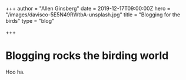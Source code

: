 +++
author = "Allen Ginsberg"
date = 2019-12-17T09:00:00Z
hero = "/images/davisco-5E5N49RWtbA-unsplash.jpg"
title = "Blogging for the birds"
type = "blog"

+++
# Blogging rocks the birding world

Hoo ha.
